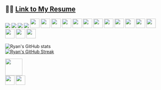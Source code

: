 <!-- Thanks for inspecting my code! I'm currently looking for opportunities as a web developer. Feel free to reach out! -->

## **<div> 👨‍💼 [Link to My Resume](https://ryanbiondo.com/resume)</div>** 

<p>
  <img src="https://img.shields.io/badge/-HTML-E34F26?style=for-the-badge&logo=HTML5 height="30"/>
  <img src="https://img.shields.io/badge/-CSS-1572B6?style=for-the-badge&logo=CSS3 height="30"/>
  <img src="https://img.shields.io/badge/-JavaScript-F7DF1E?style=for-the-badge&logo=JavaScript height="30"/>
  <img src="https://img.shields.io/badge/-TypeScript-007ACC?style=for-the-badge&logo=TypeScript height="30"/>
  <img src="https://img.shields.io/badge/-jQuery-0769AD?style=for-the-badge&logo=jQuery" height="30"/>
  <img src="https://img.shields.io/badge/-React.js-61DAFB?style=for-the-badge&logo=React" height="30"/>
  <img src="https://img.shields.io/badge/-Node.js-339933?style=for-the-badge&logo=Node.js" height="30"/>
  <img src="https://img.shields.io/badge/-Next.js-000000?style=for-the-badge&logo=Next.js" height="30"/>
  <img src="https://img.shields.io/badge/-Three.js-8B8B8B?style=for-the-badge&logo=Three.js" height="30"/>
  <img src="https://img.shields.io/badge/-SCSS-CC6699?style=for-the-badge&logo=SASS" height="30"/>
  <img src="https://img.shields.io/badge/-Bootstrap-563D7C?style=for-the-badge&logo=Bootstrap" height="30"/>
  <img src="https://img.shields.io/badge/-Tailwind_CSS-38B2AC?style=for-the-badge&logo=Tailwind-CSS" height="30"/>
  <img src="https://img.shields.io/badge/-Chakra_UI-319795?style=for-the-badge&logo=Chakra-UI" height="30"/>
  <img src="https://img.shields.io/badge/-DaisyUI-7C3AED?style=for-the-badge&logo=DaisyUI" height="30"/>
  <img src="https://img.shields.io/badge/-RadixUI-FF4081?style=for-the-badge&logo=radix-ui" height="30"/>
  <img src="https://img.shields.io/badge/-MySQL-4479A1?style=for-the-badge&logo=mysql" height="30"/>
  <img src="https://img.shields.io/badge/-Prisma-2D3748?style=for-the-badge&logo=prisma" height="30"/>
  <img src="https://img.shields.io/badge/-Zod-007ACC?style=for-the-badge&logo=zod" height="30"/>
  <img src="https://img.shields.io/badge/-Git-F05032?style=for-the-badge&logo=git" height="30"/>
</p>

![Ryan's GitHub stats](https://github-readme-stats.vercel.app/api?username=Ryan-Biondo&hide=stars,contribs,issues&show_icons=true&theme=tokyonight)<br />
[![Ryan's GitHub Streak](https://streak-stats.demolab.com/?user=Ryan-Biondo&theme=tokyonight)](https://git.io/streak-stats)<br />

  <a href="https://ryanbiondo.com"><img src="https://img.shields.io/badge/-Portfolio-5432a8?&style=for-the-badge&logo=startrek&logoColor=white" height="54.5" /></a>
  <br />
  <a href="https://www.linkedin.com/in/ryan-biondo/"><img src="https://img.shields.io/badge/LinkedIn-%230077B5.svg?&style=for-the-badge&logo=linkedin&logoColor=white" height="30" /></a>
  <a href="https://twitter.com/RyanBiondo/"><img src="https://img.shields.io/badge/Twitter-%231DA1F2.svg?&style=for-the-badge&logo=twitter&logoColor=white" height="30" /></a>
